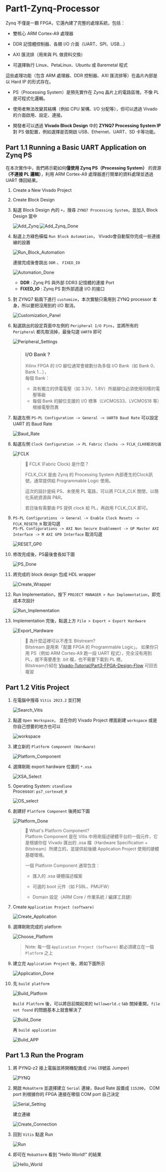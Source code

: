 # Part1-Zynq-Processor

Zynq 不僅是一顆 FPGA，它還內建了完整的處理系統，包括：

-   雙核心 ARM Cortex-A9 處理器

-   DDR 記憶體控制器、各類 I/O 介面（UART、SPI、USB…）

-   AXI 匯流排（用來與 PL 做資料交換）

-   可選擇執行 Linux、PetaLinux、Ubuntu 或 Baremetal 程式

這些處理功能（包含 ARM 處理器、DDR 控制器、AXI 匯流排等）在晶片內部是以 Hard IP 的形式存在。

-   PS（Processing System）是預先實作在 Zynq 晶片上的電路區塊，不像 PL 是可程式化邏輯。

-   使用者無法改變其結構（例如 CPU 架構、I/O 分配等），但可以透過 Vivado 的介面啟用、設定、連接。

-   開發者可以透過 **Vivado Block Design** 中的 **ZYNQ7 Processing System IP** 對 PS 做配置，例如選擇是否開啟 USB、Ethernet、UART、SD 卡等功能。


## Part 1.1 Running a Basic UART Application on Zynq PS

在本次實作中，我們將示範如何**僅使用 Zynq PS（Processing System）** 的資源 **（不連接 PL 邏輯）**，利用 ARM Cortex-A9 處理器進行簡單的資料處理並透過 UART 傳回結果。

1.  Create a New Vivado Project

2.  Create Block Design

3.  點選 Block Design 內的 `+`，搜尋 `ZYNQ7 Processing System`，並加入 Block Design 當中  

    ![Add_Zynq](./png/Add_Zynq.png)
    ![Add_Zynq_Done](./png/Add_Zynq_done.png)

4.  點選上方綠色橫幅 `Run Block Automation`， Vivado會自動幫你完成一些連接線的設置

    ![Run_Block_Automation](./png/Run_Block_Automation.png)

    連接完成後會跳出 `DDR` 、 `FIXED_IO`  

    ![Automation_Done](./png/Automation_Done.png)

    -   **DDR** : Zynq PS 與外部 DDR3 記憶體的連接 Port
    -   **FIXED_IO**    : Zynq PS 對外部週邊 I/O 的接口

5.  對 ZYNQ7 點兩下進行 `customize`，本次實驗只需用到 ZYNQ processor 本身，所以要把沒用到的 I/O 取消。 

    ![Customization_Panel](./png/Customization_Panel.png)

6.  點選跳出的設定頁面中左側的 `Peripheral I/O Pins`，並將所有的 `Peripheral` 都先取消掉，最後勾選 `UART0` 即可

    ![Peripheral_Settings](./png/Peripheral_Setting.png)

    >   ### I/O Bank ?
    >   Xilinx FPGA 的 I/O 腳位通常會被劃分為多個 I/O Bank（如 Bank 0、Bank 1...），  
    >   每個 Bank：
    >   -   具有獨立的供電電壓（如 3.3V、1.8V）所屬腳位必須使用同樣的電壓等級
    >   -  每個 Bank 的腳位支援的 I/O 標準（LVCMOS33、LVCMOS18 等）根據電壓而異  

7.  點選左側 `PS-PL Configuration -> General -> UART0 Baud Rate` 可以設定 UART 的 Baud Rate  

    ![Baud_Rate](./png/Baud_Rate.png)  

8.  點選左側 `Clock Configuration -> PL Fabric Clocks -> FCLK_CLK0取消勾選`   

    ![FCLK](./png/FCLK.png)  

    >   📌 FCLK (Fabric Clock) 是什麼？
    >
    >FCLK_CLK 是由 Zynq 的 Processing System 內部產生的Clock訊號，通常提供給 Programmable Logic 使用。
    >
    >這次的設計是純 PS、未使用 PL 電路，可以將 FCLK_CLK 關閉，以簡化系統資源與 P&R。
    >
    >若日後有需要由 PS 提供 clock 給 PL，再啟用 FCLK_CLK 即可。  

9.  `PS-PL Configurations -> General -> Enable Clock Resets -> FCLK_RESET0_N` 取消勾選   
`PS-PL Configurations -> AXI Non Secure Enablement -> GP Master AXI Interface -> M AXI GP0 Interface` 取消勾選  

    ![RESET_GP0](./png/RESET_GP0.png)
    
10. 修改完成後，PS最後會長如下圖  

    ![PS_Done](./png/PS_Done.png)

11. 將完成的 block design 包成 HDL wrapper  

    ![Create_Wrapper](./png/Create_Wrapper.png)

12. Run Implementation，按下 `PROJECT MANAGER > Run Implementation`，即完成本次設計

    ![Run_Implementation](./png/Run_Implementation.png)

13. Implementation 完後，點選上方 `File > Export > Export Hardware`  

    ![Export_Hardware](./png/Export_Hardware.png)

    >   📌 為什麼這裡可以不產生 Bitstream?  
    >   Bitstream 是用來「配置 FPGA 的 Programmable Logic」。
    >   如果你只用 PS（例如 ARM Cortex-A9 跑一段 UART 程式），完全沒有用到 PL，就不需要產生 .bit 檔，也不需要下載到 PL 裡。  
    >   Bitstream介紹在 [Vivado-Tutorial/Part3-FPGA-Design-Flow](../../Vivado-Tutorial/Part3-FPGA-Design-Flow/) 可回去複習

## Part 1.2 Vitis Project

1.  在電腦中搜尋 `Vitis 2023.2` 並打開

    ![Search_Vitis](./png/Search_Vitis.png)

2.  點選 `Open Workspace`， 並在你的 Vivado Project 裡面創建 `workspace` 或是你自己想要的地方也可以  

    ![workspace](./png/workspace.png)

3.  建立新的 `Platform Component (Hardware)`  

    ![Platform_Component](./png/Platform_Create.png)

4.  選擇剛剛 export hardware 位置的 `*.xsa`  

    ![XSA_Select](./png/XSA_Select.png)

5.  Operating System: `standlone`  
    Processor: `ps7_cortexa9_0`

    ![OS_select](./png/OS_Select.png)

6.  創建好 `Platform Component` 後將如下圖

    ![Platform_Done](./png/Platform_Done.png)

    >   📌 What's Platform Component?  
    >   Platform Component 是在 Vitis 中用來描述硬體平台的一個元件，它是根據你從 Vivado 匯出的 .xsa 檔（Hardware Specification + Bitstream）所建立的，並提供給後續 Application Project 使用的硬體基礎環境。
    >
    >   一個 Platform Component 通常包含：
    >
    >   -   匯入的 .xsa 硬體描述檔案
    >
    >   -   可選的 boot 元件（如 FSBL、PMUFW）
    >
    >   -   Domain 設定（ARM Core / 作業系統 / 編譯工具鏈）  

7.  Create `Application Project (software)`  

    ![Create_Application](./png/Create_Application.png)

8.  選擇剛剛完成的 platform  

    ![Choose_Platform](./png/Choose_Platform.png)

    >   Note: 每一個 `Application Project (Software)` 都必須建立在一個 `Platform` 之上  
    
9.  建立完 `Application Project` 後，將如下圖所示

    ![Application_Done](./png/Application_Done.png)

10. 先 `build platform`  

    ![Build_Platform](./png/Build_Platform.png)  

    `Build Platform` 後，可以將目前開起來的 `helloworld.c` tab 關掉重開，`file not found` 的問題基本上就會解決了

    ![Build_Done](./png/Build_Done.png)

    再 `build application`

    ![Bulid_APP](./png/Build_APP.png)

## Part 1.3 Run the Program

1.  將 PYNQ-z2 接上電腦並將開機配置成 `JTAG` (8號區 Jumper)  

    ![PYNQ](./png/PYNQ.jpg)  

2.  開啟 `MobaXterm` 並選擇建立 `Serial` 連線，Baud Rate 設置成 `115200`， COM port 則根據你的 FPGA 連接在哪個 COM port 自己決定  

    ![Serial_Setting](./png/Serial_Setting.png)  

    建立連線  

    ![Create_Connection](./png/Create_Connection.png)

3.  回到 `Vitis` 點選 Run  

    ![Run](./png/Run.png)

4.  即可在 `MobaXterm` 看到 "Hello World!" 的結果  

    ![Hello_World](./png/Hello_World.png)